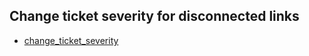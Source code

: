 ## Change ticket severity for disconnected links
* [change_ticket_severity](change_ticket_severity.md)